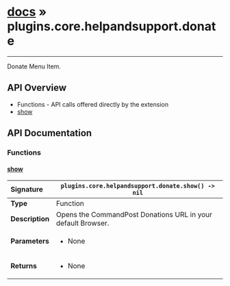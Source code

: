 # [docs](index.md) » plugins.core.helpandsupport.donate
---

Donate Menu Item.

## API Overview
* Functions - API calls offered directly by the extension
 * [show](#show)

## API Documentation

### Functions

#### [show](#show)
| <span style="float: left;">**Signature**</span> | <span style="float: left;">`plugins.core.helpandsupport.donate.show() -> nil` </span>                                                          |
| -----------------------------------------------------|---------------------------------------------------------------------------------------------------------|
| **Type**                                             | Function                                                                                         |
| **Description**                                      | Opens the CommandPost Donations URL in your default Browser.                                                                                         |
| **Parameters**                                       | <ul><li>None</li></ul> |
| **Returns**                                          | <ul><li>None</li></ul>          |

